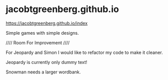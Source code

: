 # jacobtgreenberg.github.io
https://jacobtgreenberg.github.io/index

Simple games with simple designs.


//// Room For Improvement ////

For Jeopardy and Simon I would like to refactor my code to make it cleaner.

Jeopardy is currently only dummy text!

Snowman needs a larger wordbank.
